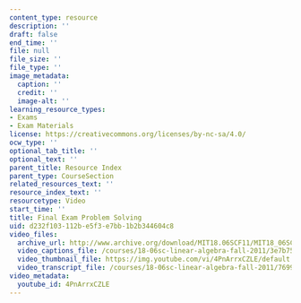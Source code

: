 ```yaml
---
content_type: resource
description: ''
draft: false
end_time: ''
file: null
file_size: ''
file_type: ''
image_metadata:
  caption: ''
  credit: ''
  image-alt: ''
learning_resource_types:
- Exams
- Exam Materials
license: https://creativecommons.org/licenses/by-nc-sa/4.0/
ocw_type: ''
optional_tab_title: ''
optional_text: ''
parent_title: Resource Index
parent_type: CourseSection
related_resources_text: ''
resource_index_text: ''
resourcetype: Video
start_time: ''
title: Final Exam Problem Solving
uid: d232f103-112b-e5f3-e7bb-1b2b344604c8
video_files:
  archive_url: http://www.archive.org/download/MIT18.06SCF11/MIT18_06SC_110607_A2_300k.mp4
  video_captions_file: /courses/18-06sc-linear-algebra-fall-2011/3e7b750dde8f5977b1cef68fa2890720_4PnArrxCZLE.vtt
  video_thumbnail_file: https://img.youtube.com/vi/4PnArrxCZLE/default.jpg
  video_transcript_file: /courses/18-06sc-linear-algebra-fall-2011/76991b37fec6d261b1dc3da7c4024d43_4PnArrxCZLE.pdf
video_metadata:
  youtube_id: 4PnArrxCZLE
---
```

